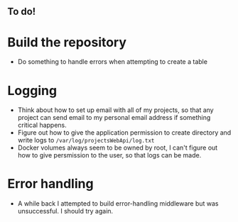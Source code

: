 ## To do!

# Build the repository

- Do something to handle errors when attempting to create a table

# Logging
- Think about how to set up email with all of my projects, so that any project can send email to my personal email address if something critical happens.
- Figure out how to give the application permission to create directory and write logs to `/var/log/projectsWebApi/log.txt`
- Docker volumes always seem to be owned by root, I can't figure out how to give persmission to the user, so that logs can be made.

# Error handling
- A while back I attempted to build error-handling middleware but was unsuccessful. I should try again.